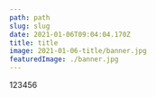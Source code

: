 ```yaml
---
path: path
slug: slug
date: 2021-01-06T09:04:04.170Z
title: title
image: 2021-01-06-title/banner.jpg
featuredImage: ./banner.jpg
---
```

123456